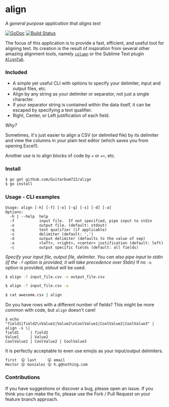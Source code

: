 # align
_A general purpose application that aligns text_

[![GoDoc](https://img.shields.io/badge/api-reference-blue.svg?style=flat-square)](https://godoc.org/github.com/Guitarbum722/align) 
[![Build Status](https://travis-ci.org/Guitarbum722/align.svg?branch=master)](https://travis-ci.org/Guitarbum722/align)

The focus of this application is to provide a fast, efficient, and useful tool for aligning text.
Its creation is the result of inspiration from several other amazing alignment tools, namely [`column`](http://man7.org/linux/man-pages/man1/column.1.html) or the Sublime Text plugin [`AlignTab`](https://github.com/randy3k/AlignTab).

### Included

* A simple yet useful CLI with options to specify your delimiter, input and output files, etc.
* Align by any string as your delimiter or separator, not just a single character.
* If your separator string is contained within the data itself, it can be escaped by specifying a text qualifier.
* Right, Center, or Left justification of each field.

_Why?_

Sometimes, it's just easier to align a CSV (or delimited file) by its delimiter and view the columns in your plain text editor (which saves you from opening Excel!).

Another use is to align blocks of code by `=` or `=>`, etc.

### Install

```sh
$ go get github.com/Guitarbum722/align
$ go install
```

### Usage - CLI examples

```
Usage: align [-h] [-f] [-o] [-q] [-s] [-d] [-a]
Options:
  -h | --help  help
  -f           input file.  If not specified, pipe input to stdin
  -o           output file. (default: stdout)
  -q           text qualifier (if applicable)
  -s           delimiter (default: ',')
  -d           output delimiter (defaults to the value of sep)
  -a           <left>, <right>, <center> justification (default: left)
  -c           output specific fields (default: all fields)
```

_Specify your input file, output file, delimiter._
*You can also pipe input to stdin (if the `-f` option is provided, it will take precedence over Stdin)*
If no `-o` option is provided, stdout will be used.

```sh
$ align -f input_file.csv -o output_file.csv

$ align -f input_file.csv -o 

$ cat awesome.csv | align
```

Do you have rows with a different number of fields?  This might be more common with code, but `align` doesn't care!

```
$ echo "field1|field2\nValue1|Value2\nCoolValue1|CoolValue2|CoolValue3" | align -s \|
field1     | field2
Value1     | Value2
CoolValue1 | CoolValue2 | CoolValue3
```

It is perfectly acceptable to even use emojis as your input/output delimiters.
```
first  😮 last     😮 email
Hector 😮 Gonzalez 😮 h.g@nothing.com
```

### Contributions

If you have suggestions or discover a bug, please open an issue.  If you think you can make the fix, please use the Fork / Pull Request on your feature branch approach.
